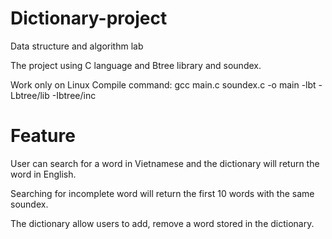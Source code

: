 # Dictionary-project
Data structure and algorithm lab

The project using C language and Btree library and soundex.

Work only on Linux
Compile command: gcc main.c soundex.c -o main -lbt -Lbtree/lib -Ibtree/inc

# Feature
User can search for a word in Vietnamese and the dictionary will return the word in English.

Searching for incomplete word will return the first 10 words with the same soundex.

The dictionary allow users to add, remove a word stored in the dictionary.


